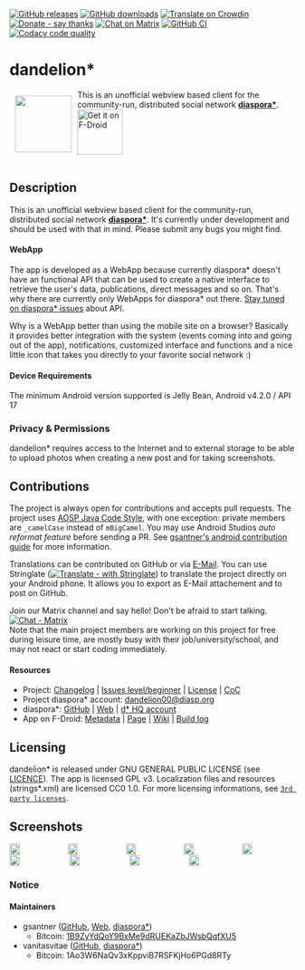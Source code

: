 [![GitHub releases](https://img.shields.io/github/tag/gsantner/dandelion.svg)](https://github.com/gsantner/dandelion/releases)
[![GitHub downloads](https://img.shields.io/github/downloads/gsantner/dandelion/total.svg?logo=github&logoColor=lime)](https://github.com/gsantner/dandelion/releases)
[![Translate on Crowdin](https://img.shields.io/badge/translate-crowdin-green.svg)](https://crowdin.com/project/diaspora-for-android/invite)
[![Donate - say thanks](https://img.shields.io/badge/donate-say%20thanks-red.svg)](https://gsantner.net/page/supportme.html?project=dandelion&source=readme)
[![Chat on Matrix](https://img.shields.io/badge/chat-matrix-blue.svg)](https://matrix.to/#/#dandelion:matrix.org)
[![GitHub CI](https://github.com/gsantner/dandelion/workflows/CI/badge.svg)](https://github.com/gsantner/dandelion/actions)
[![Codacy code quality](https://img.shields.io/codacy/grade/aff869c440bc48b7bd64680e97cbc453)](https://www.codacy.com/app/gsantner/dandelion)

# dandelion\*
<img src="/app/src/main/ic_launcher-web.png" align="left" width="100" hspace="10" vspace="10">
This is an unofficial webview based client for the community-run, distributed social network <b><a href="https://diasporafoundation.org/">diaspora*</a></b>.

<div style="display:flex;" >
<a href="https://f-droid.org/repository/browse/?fdid=com.github.dfa.diaspora_android">
    <img src="https://f-droid.org/badge/get-it-on.png" alt="Get it on F-Droid" height="80">
</a>
<!--<a href="https://play.google.com/store/apps/details?id=com.github.dfa.diaspora_android">
    <img alt="Get it on Google Play" height="80" src="https://play.google.com/intl/en_us/badges/images/generic/en_badge_web_generic.png" />
</a>-->
</div></br>


## Description
This is an unofficial webview based client for the community-run, distributed social network <b><a href="https://diasporafoundation.org/">diaspora*</a></b>.
It's currently under development and should be used with that in mind. Please submit any bugs you might find.

#### WebApp
The app is developed as a WebApp because currently diaspora\* doesn't have an functional API that can be used to create a native interface to retrieve the user's data, publications, direct messages and so on. That's why there are currently only WebApps for diaspora\* out there.
[Stay tuned on diaspora\* issues](https://github.com/diaspora/diaspora/labels/api) about API.

Why is a WebApp better than using the mobile site on a browser?
Basically it provides better integration with the system (events coming into and going out of the app), notifications, customized interface and functions and a nice little icon that takes you directly to your favorite social network :)

#### Device Requirements
The minimum Android version supported is Jelly Bean, Android v4.2.0 / API 17

### Privacy & Permissions<a name="privacy"></a>
dandelion\* requires access to the Internet and to external storage to be able to upload photos when creating a new post and for taking screenshots.


## Contributions
The project is always open for contributions and accepts pull requests.
The project uses [AOSP Java Code Style](https://source.android.com/source/code-style#follow-field-naming-conventions), with one exception: private members are `_camelCase` instead of `mBigCamel`. You may use Android Studios _auto reformat feature_ before sending a PR. See [gsantner's android contribution guide](https://gsantner.net/android-contribution-guide/?packageid=com.github.dfa.diaspora_android&name=dandelion&web=https://github.com/gsantner/dandelion&source=readme#logcat) for more information.

Translations can be contributed on GitHub or via [E-Mail](https://gsantner.net/#contact). You can use Stringlate ([![Translate - with Stringlate](https://img.shields.io/badge/stringlate-translate-green.svg)](https://lonamiwebs.github.io/stringlate/translate?git=https%3A%2F%2Fgithub.com%2Fgsantner%2Fdandelion.git)) to translate the project directly on your Android phone. It allows you to export as E-Mail attachement and to post on GitHub.

Join our Matrix channel and say hello! Don't be afraid to start talking. [![Chat - Matrix](https://img.shields.io/badge/chat-on%20matrix-blue.svg)](https://matrix.to/#/#dandelion:matrix.org)  
Note that the main project members are working on this project for free during leisure time, are mostly busy with their job/university/school, and may not react or start coding immediately.


#### Resources
* Project: [Changelog](/CHANGELOG.md) | [Issues level/beginner](https://github.com/gsantner/dandelion/issues?q=is%3Aissue+is%3Aopen+label%3Alevel%2Fbeginner) | [License](/LICENSE.txt) | [CoC](/CODE_OF_CONDUCT.md)
* Project diaspora\* account: [dandelion00@diasp.org](https://diasp.org/people/48b78420923501341ef3782bcb452bd5)
* diaspora\*: [GitHub](https://github.com/diaspora/diaspora) | [Web](https://diasporafoundation.org) | [d\* HQ account](https://pod.diaspora.software/people/7bca7c80311b01332d046c626dd55703)
* App on F-Droid: [Metadata](https://gitlab.com/fdroid/fdroiddata/blob/master/metadata/com.github.dfa.diaspora_android.txt) | [Page](https://f-droid.org/packages/com.github.dfa.diaspora_android/) | [Wiki](https://f-droid.org/wiki/page/com.github.dfa.diaspora_android) | [Build log](https://f-droid.org/wiki/page/com.github.dfa.diaspora_android/lastbuild)


## Licensing
dandelion\* is released under GNU GENERAL PUBLIC LICENSE (see [LICENCE](https://github.com/gsantner/dandelion/blob/master/LICENSE.md)).
The app is licensed GPL v3. Localization files and resources (strings\*.xml) are licensed CC0 1.0.
For more licensing informations, see [`3rd party licenses`](/app/src/main/res/raw/licenses_3rd_party.md).

## Screenshots
<div style="display:flex;" >
	<img src="https://raw.githubusercontent.com/gsantner/dandelion/master/metadata/en-US/phoneScreenshots/01.png" width="19%" >
	<img src="https://raw.githubusercontent.com/gsantner/dandelion/master/metadata/en-US/phoneScreenshots/02.png" width="19%" style="margin-left:10px;" >
	<img src="https://raw.githubusercontent.com/gsantner/dandelion/master/metadata/en-US/phoneScreenshots/03.png" width="19%" style="margin-left:10px;" >
	<img src="https://raw.githubusercontent.com/gsantner/dandelion/master/metadata/en-US/phoneScreenshots/04.png" width="19%" style="margin-left:10px;" >
	<img src="https://raw.githubusercontent.com/gsantner/dandelion/master/metadata/en-US/phoneScreenshots/05.png" width="19%" style="margin-left:10px;" >
</div>

<div style="display:flex;" >
	<img src="https://raw.githubusercontent.com/gsantner/dandelion/master/metadata/en-US/phoneScreenshots/06.png" width="19%" >
	<img src="https://raw.githubusercontent.com/gsantner/dandelion/master/metadata/en-US/phoneScreenshots/07.png" width="19%" style="margin-left:10px;" >
	<img src="https://raw.githubusercontent.com/gsantner/dandelion/master/metadata/en-US/phoneScreenshots/08.png" width="19%" style="margin-left:10px;" >
	<img src="https://raw.githubusercontent.com/gsantner/dandelion/master/metadata/en-US/phoneScreenshots/09.png" width="19%" style="margin-left:10px;" >
</div>

### Notice
#### Maintainers
- gsantner ([GitHub](https://github.com/gsantner), [Web](https://gsantner.net/page/supportme.html?project=dandelion&source=gh_readme), [diaspora*](https://pod.geraspora.de/people/d1cbdd70095301341e834860008dbc6c))
  - Bitcoin: [1B9ZyYdQoY9BxMe9dRUEKaZbJWsbQqfXU5](https://gsantner.net/page/supportme.html?project=dandelion&source=gh_readme)
- vanitasvitae ([GitHub](https://github.com/vanitasvitae), [diaspora*](https://pod.geraspora.de/people/bbd7af90fbec013213e34860008dbc6c))
  - Bitcoin: 1Ao3W6NaQv3xKppviB7RSFKjHo6PGd8RTy
